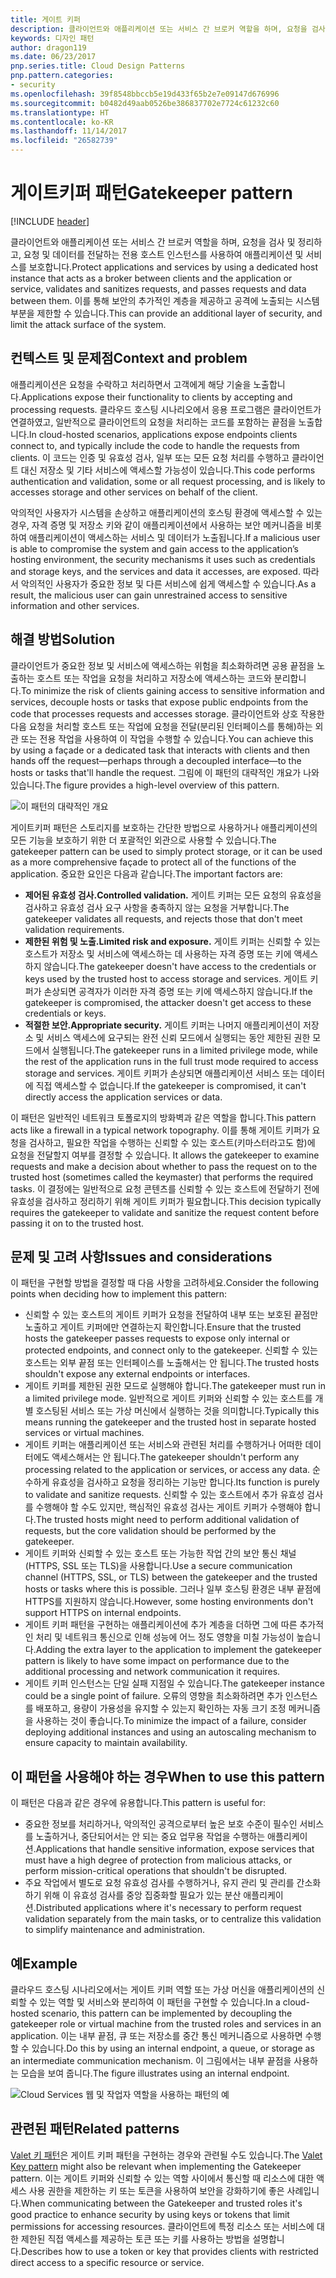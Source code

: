 ```yaml
---
title: 게이트 키퍼
description: 클라이언트와 애플리케이션 또는 서비스 간 브로커 역할을 하며, 요청을 검사 및 정리하고, 요청 및 데이터를 전달하는 전용 호스트 인스턴스를 사용하여 애플리케이션 및 서비스를 보호합니다.
keywords: 디자인 패턴
author: dragon119
ms.date: 06/23/2017
pnp.series.title: Cloud Design Patterns
pnp.pattern.categories:
- security
ms.openlocfilehash: 39f8548bbccb5e19d433f65b2e7e09147d676996
ms.sourcegitcommit: b0482d49aab0526be386837702e7724c61232c60
ms.translationtype: HT
ms.contentlocale: ko-KR
ms.lasthandoff: 11/14/2017
ms.locfileid: "26582739"
---
```

# <a name="gatekeeper-pattern"></a><span data-ttu-id="2d6f6-104">게이트키퍼 패턴</span><span class="sxs-lookup"><span data-stu-id="2d6f6-104">Gatekeeper pattern</span></span>

[!INCLUDE [header](../_includes/header.md)]

<span data-ttu-id="2d6f6-105">클라이언트와 애플리케이션 또는 서비스 간 브로커 역할을 하며, 요청을 검사 및 정리하고, 요청 및 데이터를 전달하는 전용 호스트 인스턴스를 사용하여 애플리케이션 및 서비스를 보호합니다.</span><span class="sxs-lookup"><span data-stu-id="2d6f6-105">Protect applications and services by using a dedicated host instance that acts as a broker between clients and the application or service, validates and sanitizes requests, and passes requests and data between them.</span></span> <span data-ttu-id="2d6f6-106">이를 통해 보안의 추가적인 계층을 제공하고 공격에 노출되는 시스템 부분을 제한할 수 있습니다.</span><span class="sxs-lookup"><span data-stu-id="2d6f6-106">This can provide an additional layer of security, and limit the attack surface of the system.</span></span>

## <a name="context-and-problem"></a><span data-ttu-id="2d6f6-107">컨텍스트 및 문제점</span><span class="sxs-lookup"><span data-stu-id="2d6f6-107">Context and problem</span></span>

<span data-ttu-id="2d6f6-108">애플리케이션은 요청을 수락하고 처리하면서 고객에게 해당 기술을 노출합니다.</span><span class="sxs-lookup"><span data-stu-id="2d6f6-108">Applications expose their functionality to clients by accepting and processing requests.</span></span> <span data-ttu-id="2d6f6-109">클라우드 호스팅 시나리오에서 응용 프로그램은 클라이언트가 연결하였고, 일반적으로 클라이언트의 요청을 처리하는 코드를 포함하는 끝점을 노출합니다.</span><span class="sxs-lookup"><span data-stu-id="2d6f6-109">In cloud-hosted scenarios, applications expose endpoints clients connect to, and typically include the code to handle the requests from clients.</span></span> <span data-ttu-id="2d6f6-110">이 코드는 인증 및 유효성 검사, 일부 또는 모든 요청 처리를 수행하고 클라이언트 대신 저장소 및 기타 서비스에 액세스할 가능성이 있습니다.</span><span class="sxs-lookup"><span data-stu-id="2d6f6-110">This code performs authentication and validation, some or all request processing, and is likely to accesses storage and other services on behalf of the client.</span></span>

<span data-ttu-id="2d6f6-111">악의적인 사용자가 시스템을 손상하고 애플리케이션의 호스팅 환경에 액세스할 수 있는 경우, 자격 증명 및 저장소 키와 같이 애플리케이션에서 사용하는 보안 메커니즘을 비롯하여 애플리케이션이 액세스하는 서비스 및 데이터가 노출됩니다.</span><span class="sxs-lookup"><span data-stu-id="2d6f6-111">If a malicious user is able to compromise the system and gain access to the application’s hosting environment, the security mechanisms it uses such as credentials and storage keys, and the services and data it accesses, are exposed.</span></span> <span data-ttu-id="2d6f6-112">따라서 악의적인 사용자가 중요한 정보 및 다른 서비스에 쉽게 액세스할 수 있습니다.</span><span class="sxs-lookup"><span data-stu-id="2d6f6-112">As a result, the malicious user can gain unrestrained access to sensitive information and other services.</span></span>

## <a name="solution"></a><span data-ttu-id="2d6f6-113">해결 방법</span><span class="sxs-lookup"><span data-stu-id="2d6f6-113">Solution</span></span>

<span data-ttu-id="2d6f6-114">클라이언트가 중요한 정보 및 서비스에 액세스하는 위험을 최소화하려면 공용 끝점을 노출하는 호스트 또는 작업을 요청을 처리하고 저장소에 액세스하는 코드와 분리합니다.</span><span class="sxs-lookup"><span data-stu-id="2d6f6-114">To minimize the risk of clients gaining access to sensitive information and services, decouple hosts or tasks that expose public endpoints from the code that processes requests and accesses storage.</span></span> <span data-ttu-id="2d6f6-115">클라이언트와 상호 작용한 다음 요청을 처리할 호스트 또는 작업에 요청을 전달(분리된 인터페이스를 통해)하는 외관 또는 전용 작업을 사용하여 이 작업을 수행할 수 있습니다.</span><span class="sxs-lookup"><span data-stu-id="2d6f6-115">You can achieve this by using a façade or a dedicated task that interacts with clients and then hands off the request&mdash;perhaps through a decoupled interface&mdash;to the hosts or tasks that'll handle the request.</span></span> <span data-ttu-id="2d6f6-116">그림에 이 패턴의 대략적인 개요가 나와 있습니다.</span><span class="sxs-lookup"><span data-stu-id="2d6f6-116">The figure provides a high-level overview of this pattern.</span></span>

![이 패턴의 대략적인 개요](./_images/gatekeeper-diagram.png)


<span data-ttu-id="2d6f6-118">게이트키퍼 패턴은 스토리지를 보호하는 간단한 방법으로 사용하거나 애플리케이션의 모든 기능을 보호하기 위한 더 포괄적인 외관으로 사용할 수 있습니다.</span><span class="sxs-lookup"><span data-stu-id="2d6f6-118">The gatekeeper pattern can be used to simply protect storage, or it can be used as a more comprehensive façade to protect all of the functions of the application.</span></span> <span data-ttu-id="2d6f6-119">중요한 요인은 다음과 같습니다.</span><span class="sxs-lookup"><span data-stu-id="2d6f6-119">The important factors are:</span></span>

- <span data-ttu-id="2d6f6-120">**제어된 유효성 검사.**</span><span class="sxs-lookup"><span data-stu-id="2d6f6-120">**Controlled validation.**</span></span> <span data-ttu-id="2d6f6-121">게이트 키퍼는 모든 요청의 유효성을 검사하고 유효성 검사 요구 사항을 충족하지 않는 요청을 거부합니다.</span><span class="sxs-lookup"><span data-stu-id="2d6f6-121">The gatekeeper validates all requests, and rejects those that don't meet validation requirements.</span></span>
- <span data-ttu-id="2d6f6-122">**제한된 위험 및 노출.**</span><span class="sxs-lookup"><span data-stu-id="2d6f6-122">**Limited risk and exposure.**</span></span> <span data-ttu-id="2d6f6-123">게이트 키퍼는 신뢰할 수 있는 호스트가 저장소 및 서비스에 액세스하는 데 사용하는 자격 증명 또는 키에 액세스하지 않습니다.</span><span class="sxs-lookup"><span data-stu-id="2d6f6-123">The gatekeeper doesn't have access to the credentials or keys used by the trusted host to access storage and services.</span></span> <span data-ttu-id="2d6f6-124">게이트 키퍼가 손상되면 공격자가 이러한 자격 증명 또는 키에 액세스하지 않습니다.</span><span class="sxs-lookup"><span data-stu-id="2d6f6-124">If the gatekeeper is compromised, the attacker doesn't get access to these credentials or keys.</span></span>
- <span data-ttu-id="2d6f6-125">**적절한 보안.**</span><span class="sxs-lookup"><span data-stu-id="2d6f6-125">**Appropriate security.**</span></span> <span data-ttu-id="2d6f6-126">게이트 키퍼는 나머지 애플리케이션이 저장소 및 서비스 액세스에 요구되는 완전 신뢰 모드에서 실행되는 동안 제한된 권한 모드에서 실행됩니다.</span><span class="sxs-lookup"><span data-stu-id="2d6f6-126">The gatekeeper runs in a limited privilege mode, while the rest of the application runs in the full trust mode required to access storage and services.</span></span> <span data-ttu-id="2d6f6-127">게이트 키퍼가 손상되면 애플리케이션 서비스 또는 데이터에 직접 액세스할 수 없습니다.</span><span class="sxs-lookup"><span data-stu-id="2d6f6-127">If the gatekeeper is compromised, it can't directly access the application services or data.</span></span>

<span data-ttu-id="2d6f6-128">이 패턴은 일반적인 네트워크 토폴로지의 방화벽과 같은 역할을 합니다.</span><span class="sxs-lookup"><span data-stu-id="2d6f6-128">This pattern acts like a firewall in a typical network topography.</span></span> <span data-ttu-id="2d6f6-129">이를 통해 게이트 키퍼가 요청을 검사하고, 필요한 작업을 수행하는 신뢰할 수 있는 호스트(키마스터라고도 함)에 요청을 전달할지 여부를 결정할 수 있습니다. </span><span class="sxs-lookup"><span data-stu-id="2d6f6-129">It allows the gatekeeper to examine requests and make a decision about whether to pass the request on to the trusted host (sometimes called the keymaster) that performs the required tasks.</span></span> <span data-ttu-id="2d6f6-130">이 결정에는 일반적으로 요청 콘텐츠를 신뢰할 수 있는 호스트에 전달하기 전에 유효성을 검사하고 정리하기 위해 게이트 키퍼가 필요합니다.</span><span class="sxs-lookup"><span data-stu-id="2d6f6-130">This decision typically requires the gatekeeper to validate and sanitize the request content before passing it on to the trusted host.</span></span>

## <a name="issues-and-considerations"></a><span data-ttu-id="2d6f6-131">문제 및 고려 사항</span><span class="sxs-lookup"><span data-stu-id="2d6f6-131">Issues and considerations</span></span>

<span data-ttu-id="2d6f6-132">이 패턴을 구현할 방법을 결정할 때 다음 사항을 고려하세요.</span><span class="sxs-lookup"><span data-stu-id="2d6f6-132">Consider the following points when deciding how to implement this pattern:</span></span>

- <span data-ttu-id="2d6f6-133">신뢰할 수 있는 호스트의 게이트 키퍼가 요청을 전달하여 내부 또는 보호된 끝점만 노출하고 게이트 키퍼에만 연결하는지 확인합니다.</span><span class="sxs-lookup"><span data-stu-id="2d6f6-133">Ensure that the trusted hosts the gatekeeper passes requests to expose only internal or protected endpoints, and connect only to the gatekeeper.</span></span> <span data-ttu-id="2d6f6-134">신뢰할 수 있는 호스트는 외부 끝점 또는 인터페이스를 노출해서는 안 됩니다.</span><span class="sxs-lookup"><span data-stu-id="2d6f6-134">The trusted hosts shouldn't expose any external endpoints or interfaces.</span></span>
- <span data-ttu-id="2d6f6-135">게이트 키퍼를 제한된 권한 모드로 실행해야 합니다.</span><span class="sxs-lookup"><span data-stu-id="2d6f6-135">The gatekeeper must run in a limited privilege mode.</span></span> <span data-ttu-id="2d6f6-136">일반적으로 게이트 키퍼와 신뢰할 수 있는 호스트를 개별 호스팅된 서비스 또는 가상 머신에서 실행하는 것을 의미합니다.</span><span class="sxs-lookup"><span data-stu-id="2d6f6-136">Typically this means running the gatekeeper and the trusted host in separate hosted services or virtual machines.</span></span>
- <span data-ttu-id="2d6f6-137">게이트 키퍼는 애플리케이션 또는 서비스와 관련된 처리를 수행하거나 어떠한 데이터에도 액세스해서는 안 됩니다.</span><span class="sxs-lookup"><span data-stu-id="2d6f6-137">The gatekeeper shouldn't perform any processing related to the application or services, or access any data.</span></span> <span data-ttu-id="2d6f6-138">순수하게 유효성을 검사하고 요청을 정리하는 기능만 합니다.</span><span class="sxs-lookup"><span data-stu-id="2d6f6-138">Its function is purely to validate and sanitize requests.</span></span> <span data-ttu-id="2d6f6-139">신뢰할 수 있는 호스트에서 추가 유효성 검사를 수행해야 할 수도 있지만, 핵심적인 유효성 검사는 게이트 키퍼가 수행해야 합니다.</span><span class="sxs-lookup"><span data-stu-id="2d6f6-139">The trusted hosts might need to perform additional validation of requests, but the core validation should be performed by the gatekeeper.</span></span>
- <span data-ttu-id="2d6f6-140">게이트 키퍼와 신뢰할 수 있는 호스트 또는 가능한 작업 간의 보안 통신 채널(HTTPS, SSL 또는 TLS)을 사용합니다.</span><span class="sxs-lookup"><span data-stu-id="2d6f6-140">Use a secure communication channel (HTTPS, SSL, or TLS) between the gatekeeper and the trusted hosts or tasks where this is possible.</span></span> <span data-ttu-id="2d6f6-141">그러나 일부 호스팅 환경은 내부 끝점에 HTTPS를 지원하지 않습니다.</span><span class="sxs-lookup"><span data-stu-id="2d6f6-141">However, some hosting environments don't support HTTPS on internal endpoints.</span></span>
- <span data-ttu-id="2d6f6-142">게이트 키퍼 패턴을 구현하는 애플리케이션에 추가 계층을 더하면 그에 따른 추가적인 처리 및 네트워크 통신으로 인해 성능에 어느 정도 영향을 미칠 가능성이 높습니다.</span><span class="sxs-lookup"><span data-stu-id="2d6f6-142">Adding the extra layer to the application to implement the gatekeeper pattern is likely to have some impact on performance due to the additional processing and network communication it requires.</span></span>
- <span data-ttu-id="2d6f6-143">게이트 키퍼 인스턴스는 단일 실패 지점일 수 있습니다.</span><span class="sxs-lookup"><span data-stu-id="2d6f6-143">The gatekeeper instance could be a single point of failure.</span></span> <span data-ttu-id="2d6f6-144">오류의 영향을 최소화하려면 추가 인스턴스를 배포하고, 용량이 가용성을 유지할 수 있는지 확인하는 자동 크기 조정 메커니즘을 사용하는 것이 좋습니다.</span><span class="sxs-lookup"><span data-stu-id="2d6f6-144">To minimize the impact of a failure, consider deploying additional instances and using an autoscaling mechanism to ensure capacity to maintain availability.</span></span>

## <a name="when-to-use-this-pattern"></a><span data-ttu-id="2d6f6-145">이 패턴을 사용해야 하는 경우</span><span class="sxs-lookup"><span data-stu-id="2d6f6-145">When to use this pattern</span></span>

<span data-ttu-id="2d6f6-146">이 패턴은 다음과 같은 경우에 유용합니다.</span><span class="sxs-lookup"><span data-stu-id="2d6f6-146">This pattern is useful for:</span></span>

- <span data-ttu-id="2d6f6-147">중요한 정보를 처리하거나, 악의적인 공격으로부터 높은 보호 수준이 필수인 서비스를 노출하거나, 중단되어서는 안 되는 중요 업무용 작업을 수행하는 애플리케이션.</span><span class="sxs-lookup"><span data-stu-id="2d6f6-147">Applications that handle sensitive information, expose services that must have a high degree of protection from malicious attacks, or perform mission-critical operations that shouldn't be disrupted.</span></span>
- <span data-ttu-id="2d6f6-148">주요 작업에서 별도로 요청 유효성 검사를 수행하거나, 유지 관리 및 관리를 간소화하기 위해 이 유효성 검사를 중앙 집중화할 필요가 있는 분산 애플리케이션.</span><span class="sxs-lookup"><span data-stu-id="2d6f6-148">Distributed applications where it's necessary to perform request validation separately from the main tasks, or to centralize this validation to simplify maintenance and administration.</span></span>

## <a name="example"></a><span data-ttu-id="2d6f6-149">예</span><span class="sxs-lookup"><span data-stu-id="2d6f6-149">Example</span></span>

<span data-ttu-id="2d6f6-150">클라우드 호스팅 시나리오에서는 게이트 키퍼 역할 또는 가상 머신을 애플리케이션의 신뢰할 수 있는 역할 및 서비스와 분리하여 이 패턴을 구현할 수 있습니다.</span><span class="sxs-lookup"><span data-stu-id="2d6f6-150">In a cloud-hosted scenario, this pattern can be implemented by decoupling the gatekeeper role or virtual machine from the trusted roles and services in an application.</span></span> <span data-ttu-id="2d6f6-151">이는 내부 끝점, 큐 또는 저장소를 중간 통신 메커니즘으로 사용하면 수행할 수 있습니다.</span><span class="sxs-lookup"><span data-stu-id="2d6f6-151">Do this by using an internal endpoint, a queue, or storage as an intermediate communication mechanism.</span></span> <span data-ttu-id="2d6f6-152">이 그림에서는 내부 끝점을 사용하는 모습을 보여 줍니다.</span><span class="sxs-lookup"><span data-stu-id="2d6f6-152">The figure illustrates using an internal endpoint.</span></span>

![Cloud Services 웹 및 작업자 역할을 사용하는 패턴의 예](./_images/gatekeeper-endpoint.png)


## <a name="related-patterns"></a><span data-ttu-id="2d6f6-154">관련된 패턴</span><span class="sxs-lookup"><span data-stu-id="2d6f6-154">Related patterns</span></span>

<span data-ttu-id="2d6f6-155">[Valet 키 패턴](valet-key.md)은 게이트 키퍼 패턴을 구현하는 경우와 관련될 수도 있습니다.</span><span class="sxs-lookup"><span data-stu-id="2d6f6-155">The [Valet Key pattern](valet-key.md) might also be relevant when implementing the Gatekeeper pattern.</span></span> <span data-ttu-id="2d6f6-156">이는 게이트 키퍼와 신뢰할 수 있는 역할 사이에서 통신할 때 리소스에 대한 액세스 사용 권한을 제한하는 키 또는 토큰을 사용하여 보안을 강화하기에 좋은 사례입니다.</span><span class="sxs-lookup"><span data-stu-id="2d6f6-156">When communicating between the Gatekeeper and trusted roles it's good practice to enhance security by using keys or tokens that limit permissions for accessing resources.</span></span> <span data-ttu-id="2d6f6-157">클라이언트에 특정 리소스 또는 서비스에 대한 제한된 직접 액세스를 제공하는 토큰 또는 키를 사용하는 방법을 설명합니다.</span><span class="sxs-lookup"><span data-stu-id="2d6f6-157">Describes how to use a token or key that provides clients with restricted direct access to a specific resource or service.</span></span>
